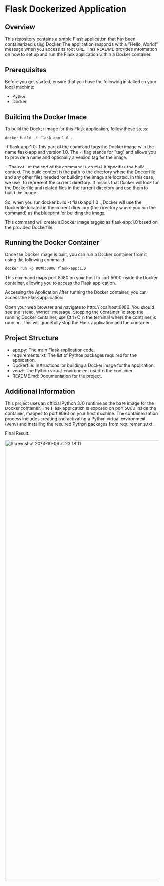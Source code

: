 # Flask Dockerized Application

## Overview
This repository contains a simple Flask application that has been containerized using Docker. The application responds with a "Hello, World!" message when you access its root URL. This README provides information on how to set up and run the Flask application within a Docker container.


## Prerequisites
Before you get started, ensure that you have the following installed on your local machine:
- Python
- Docker


## Building the Docker Image

To build the Docker image for this Flask application, follow these steps:

    docker build -t flask-app:1.0 .

-t flask-app:1.0: This part of the command tags the Docker image with the name flask-app and version 1.0. The -t flag stands for "tag" and allows you to provide a name and optionally a version tag for the image.

.: The dot . at the end of the command is crucial. It specifies the build context. The build context is the path to the directory where the Dockerfile and any other files needed for building the image are located. In this case, we use . to represent the current directory. It means that Docker will look for the Dockerfile and related files in the current directory and use them to build the image.

So, when you run docker build -t flask-app:1.0 ., Docker will use the Dockerfile located in the current directory (the directory where you run the command) as the blueprint for building the image.

This command will create a Docker image tagged as flask-app:1.0 based on the provided Dockerfile.

## Running the Docker Container

Once the Docker image is built, you can run a Docker container from it using the following command:

    docker run -p 8080:5000 flask-app:1.0
This command maps port 8080 on your host to port 5000 inside the Docker container, allowing you to access the Flask application.

Accessing the Application
After running the Docker container, you can access the Flask application:

Open your web browser and navigate to http://localhost:8080. You should see the "Hello, World!" message.
Stopping the Container
To stop the running Docker container, use Ctrl+C in the terminal where the container is running. This will gracefully stop the Flask application and the container.

## Project Structure
- app.py: The main Flask application code.
- requirements.txt: The list of Python packages required for the application.
- Dockerfile: Instructions for building a Docker image for the application.
- venv/: The Python virtual environment used in the container.
- README.md: Documentation for the project.

## Additional Information
This project uses an official Python 3.10 runtime as the base image for the Docker container.
The Flask application is exposed on port 5000 inside the container, mapped to port 8080 on your host machine.
The containerization process includes creating and activating a Python virtual environment (venv) and installing the required Python packages from requirements.txt.

Final Result:

<img width="1440" alt="Screenshot 2023-10-06 at 23 18 11" src="https://github.com/DevOpsHK0/Containerizing-Python-Apps-with-Docker/assets/13016369/e250895d-3b4a-4d14-814d-e0a22362864c">


